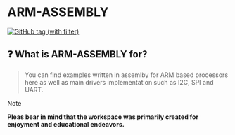 # ARM-ASSEMBLY

[![GitHub tag (with filter)](https://img.shields.io/github/v/tag/PanBabinicz/arm-assemlby?style=plastic&label=latest)](https://github.com/PanBabinicz/arm-assemlby/releases/latest)

## ❓ What is ARM-ASSEMBLY for?

> You can find examples written in assemlby for ARM based processors here as
> well as main drivers implementation such as I2C, SPI and UART.

> [!NOTE]
> **Pleas bear in mind that the workspace was primarily created for enjoyment
> and educational endeavors.**

